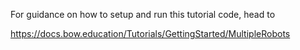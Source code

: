 For guidance on how to setup and run this tutorial code, head to

https://docs.bow.education/Tutorials/GettingStarted/MultipleRobots
